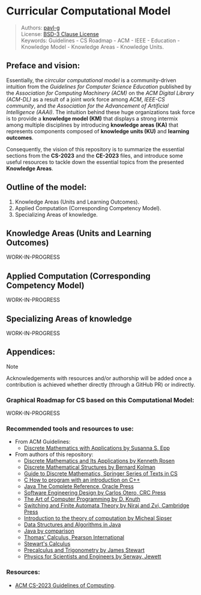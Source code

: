 # Curricular Computational Model
> Authors: [pavl-g](https://github.com/pavly-gerges) </br>
> License: [BSD-3 Clause License](https://github.com/Electrostat-Lab/Future-Minds-Contributions/blob/master/LICENSE) </br>
> Keywords: Guidelines - CS Roadmap - ACM - IEEE - Education - Knowledge Model - Knowledge Areas - Knowledge Units. </br>

## Preface and vision:
Essentially, the _cirrcular computational model_ is a community-driven intuition from the _Guidelines for Computer Science Education_ published by the _Association for Computing Machinery (ACM)_ on the _ACM Digital Library (ACM-DL)_ as a result of a joint work force among _ACM_, _IEEE-CS community_, and _the Association for the Advancement of Artificial Intelligence (AAAI)_. The intuition behind these huge organizations task force is to provide a **knowledge model (KM)** that displays a strong intermix among multiple disciplines by introducing **knowledge areas (KA)** that represents components composed of **knowledge units (KU)** and **learning outcomes**.

Consequently, the vision of this repository is to summarize the essential sections from the **CS-2023** and the **CE-2023** files, and introduce some useful resources to tackle down the essential topics from the presented **Knowledge Areas**.

## Outline of the model:
1) Knowledge Areas (Units and Learning Outcomes).
2) Applied Computation (Corresponding Competency Model).
3) Specializing Areas of knowledge.

## Knowledge Areas (Units and Learning Outcomes)
WORK-IN-PROGRESS

## Applied Computation (Corresponding Competency Model)
WORK-IN-PROGRESS

## Specializing Areas of knowledge
WORK-IN-PROGRESS

## Appendices: 
> [!NOTE]
> Acknowledgements with resources and/or authorship will be added once a contribution is achieved whether directly (through a GitHub PR)
> or indirectly.

### Graphical Roadmap for CS based on this Computational Model:
WORK-IN-PROGRESS

### Recommended tools and resources to use:
* From ACM Guidelines:
  * [Discrete Mathematics with Applications by Susanna S. Epp](https://www.amazon.com/Discrete-Mathematics-Applications-Susanna-Epp/dp/0495391328) 
* From authors of this repository:
  * [Discrete Mathematics and Its Applications by Kenneth Rosen](https://www.amazon.com/Discrete-Mathematics-Its-Applications-Seventh/dp/0073383090)
  * [Discrete Mathematical Structures by Bernard Kolman]()
  * [Guide to Discrete Mathematics, Springer Series of Texts in CS](https://link.springer.com/book/10.1007/978-3-030-81588-2)
  * [C How to program with an introduction on C++]()
  * [Java The Complete Reference, Oracle Press]()
  * [Software Engineering Design by Carlos Otero, CRC Press]()
  * [The Art of Computer Programming by D. Knuth]()
  * [Switching and Finite Automata Theory by Niraj and Zvi, Cambridge Press]()
  * [Introduction to the theory of computation by Micheal Sipser]()
  * [Data Structures and Algorithms in Java]()
  * [Java by comparison]()
  * [Thomas' Calculus, Pearson International]()
  * [Stewart's Calculus]()
  * [Precalculus and Trigonometry by James Stewart]()
  * [Physics for Scientists and Engineers by Serway, Jewett]()

### Resources: 
* [ACM CS-2023 Guidelines of Computing](https://www.acm.org/education/curricula-recommendations).
